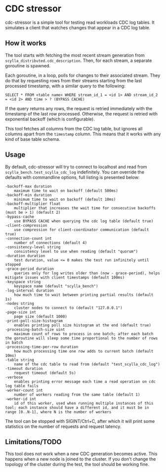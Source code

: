 # CDC stressor

cdc-stressor is a simple tool for testing read workloads CDC log tables. It simulates a client that watches changes that appear in a CDC log table.

## How it works

The tool starts with fetching the most recent stream generation from `scylla_distributed.cdc_description`. Then, for each stream, a separate goroutine is spawned.

Each goroutine, in a loop, polls for changes to their associated stream. They do that by requesting rows from their streams starting from the last processed timestamp, with a similar query to the following:

    SELECT * FROM <table name> WHERE stream_id_1 = <id 1> AND stream_id_2 = <id 2> AND time > ? (BYPASS CACHE)

If the query returns any rows, the request is retried immediately with the timestamp of the last row processed. Otherwise, the request is retried with exponential backoff (which is configurable).

This tool fetches all columns from the CDC log table, but ignores all columns apart from the `timestamp` column. This means that it works with any kind of base table schema.

## Usage

By default, cdc-stressor will try to connect to localhost and read from `scylla_bench.test_scylla_cdc_log` indefinitely. You can override the defaults with commandline options, full listing is presented below:

    -backoff-max duration
        maximum time to wait on backoff (default 500ms)
    -backoff-min duration
        minimum time to wait on backoff (default 10ms)
    -backoff-multiplier float
        multiplier that increases the wait time for consecutive backoffs (must be > 1) (default 2)
    -bypass-cache
        use BYPASS CACHE when querying the cdc log table (default true)
    -client-compression
        use compression for client-coordinator communication (default true)
    -connection-count int
        number of connections (default 4)
    -consistency-level string
        consistency level to use when reading (default "quorum")
    -duration duration
        test duration, value <= 0 makes the test run infinitely until stopped
    -grace-period duration
        queries only for log writes older than (now - grace-period), helps mitigate issues with client timestamps (default 100ms)
    -keyspace string
        keyspace name (default "scylla_bench")
    -log-interval duration
        how much time to wait between printing partial results (default 1s)
    -nodes string
        cluster nodes to connect to (default "127.0.0.1")
    -page-size int
        page size (default 1000)
    -print-poll-size-histogram
        enables printing poll size histogram at the end (default true)
    -processing-batch-size uint
        maximum count of rows to process in one batch; after each batch the goroutine will sleep some time proportional to the number of rows in batch
    -processing-time-per-row duration
        how much processing time one row adds to current batch (default 10ms)
    -table string
        name of the cdc table to read from (default "test_scylla_cdc_log")
    -timeout duration
        request timeout (default 5s)
    -verbose
        enables printing error message each time a read operation on cdc log table fails
    -worker-count int
        number of workers reading from the same table (default 1)
    -worker-id int
        id of this worker, used when running multiple instances of this tool; each instance should have a different id, and it must be in range [0..N-1], where N is the number of workers

The tool can be stopped with SIGINT/Ctrl+C, after which it will print some statistics on the number of requests and request latency.

## Limitations/TODO

This tool does not work when a new CDC generation becomes active. This happens when a new node is joined to the cluster. If you don't change the topology of the cluster during the test, the tool should be working fine.
